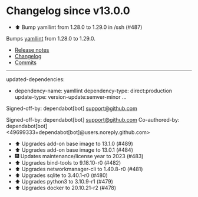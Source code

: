 # Changelog since v13.0.0
- ⬆️ Bump yamllint from 1.28.0 to 1.29.0 in /ssh (#487)

Bumps [yamllint](https://github.com/adrienverge/yamllint) from 1.28.0 to 1.29.0.
- [Release notes](https://github.com/adrienverge/yamllint/releases)
- [Changelog](https://github.com/adrienverge/yamllint/blob/master/CHANGELOG.rst)
- [Commits](https://github.com/adrienverge/yamllint/compare/v1.28.0...v1.29.0)

---
updated-dependencies:
- dependency-name: yamllint
  dependency-type: direct:production
  update-type: version-update:semver-minor
...

Signed-off-by: dependabot[bot] <support@github.com>

Signed-off-by: dependabot[bot] <support@github.com>
Co-authored-by: dependabot[bot] <49699333+dependabot[bot]@users.noreply.github.com> 
- ⬆️ Upgrades add-on base image to 13.1.0 (#489) 
- ⬆️ Upgrades add-on base image to 13.0.1 (#484) 
- 🎆 Updates maintenance/license year to 2023 (#483) 
- ⬆️ Upgrades bind-tools to 9.18.10-r0 (#482) 
- ⬆️ Upgrades networkmanager-cli to 1.40.8-r0 (#481) 
- ⬆️ Upgrades sqlite to 3.40.1-r0 (#480) 
- ⬆️ Upgrades python3 to 3.10.9-r1 (#479) 
- ⬆️ Upgrades docker to 20.10.21-r2 (#478) 
